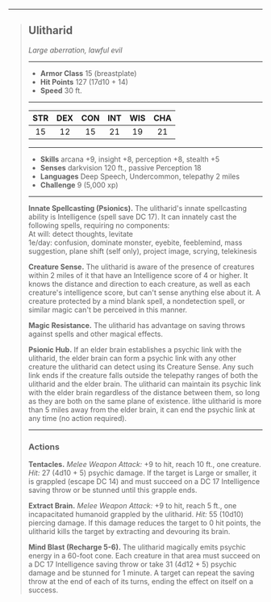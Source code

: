***
> ## Ulitharid
> *Large aberration, lawful evil*
> 
> ***
> 
> - **Armor Class** 15 (breastplate)
> - **Hit Points** 127 (17d10 + 14)
> - **Speed** 30 ft.
> 
> ***
> 
> |STR|DEX|CON|INT|WIS|CHA|
> |:---:|:---:|:---:|:---:|:---:|:---:|
> |15|12|15|21|19|21|
> 
> ***
> 
> - **Skills** arcana +9, insight +8, perception +8, stealth +5
> - **Senses** darkvision 120 ft., passive Perception 18
> - **Languages** Deep Speech, Undercommon, telepathy 2 miles
> - **Challenge** 9 (5,000 xp)
> 
> ***
> 
> **Innate Spellcasting (Psionics).** The ulitharid's innate spellcasting ability is Intelligence (spell save DC 17). It can innately cast the following spells, requiring no components:  
> At will: detect thoughts, levitate  
> 1e/day: confusion, dominate monster, eyebite, feeblemind, mass suggestion, plane shift (self only), project image, scrying, telekinesis
> 
> **Creature Sense.** The ulitharid is aware of the presence of creatures within 2 miles of it that have an Intelligence score of 4 or higher. It knows the distance and direction to each creature, as well as each creature's intelligence score, but can't sense anything else about it. A creature protected by a mind blank spell, a nondetection spell, or similar magic can't be perceived in this manner.
> 
> **Magic Resistance.** The ulitharid has advantage on saving throws against spells and other magical effects.
> 
> **Psionic Hub.** If an elder brain establishes a psychic link with the ulitharid, the elder brain can form a psychic link with any other creature the ulitharid can detect using its Creature Sense. Any such link ends if the creature falls outside the telepathy ranges of both the ulitharid and the elder brain. The ulitharid can maintain its psychic link with the elder brain regardless of the distance between them, so long as they are both on the same plane of existence. lithe ulitharid is more than 5 miles away from the elder brain, it can end the psychic link at any time (no action required).
> 
> ***
> 
> ### Actions
> **Tentacles.** *Melee Weapon Attack:* +9 to hit, reach 10 ft., one creature. *Hit:* 27 (4d10 + 5) psychic damage. If the target is Large or smaller, it is grappled (escape DC 14) and must succeed on a DC 17 Intelligence saving throw or be stunned until this grapple ends.
> 
> **Extract Brain.** *Melee Weapon Attack:* +9 to hit, reach 5 ft., one incapacitated humanoid grappled by the ulitharid. *Hit:* 55 (10d10) piercing damage. If this damage reduces the target to 0 hit points, the ulitharid kills the target by extracting and devouring its brain.
> 
> **Mind Blast (Recharge 5-6).** The ulitharid magically emits psychic energy in a 60-foot cone. Each creature in that area must succeed on a DC 17 Intelligence saving throw or take 31 (4d12 + 5) psychic damage and be stunned for 1 minute. A target can repeat the saving throw at the end of each of its turns, ending the effect on itself on a success.